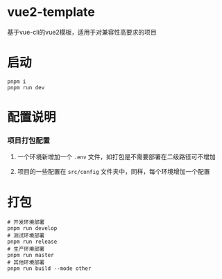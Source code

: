 # vue2-template

基于vue-cli的vue2模板，适用于对兼容性高要求的项目


# 启动

```shell
pnpm i
pnpm run dev
```

# 配置说明

### 项目打包配置

1. 一个环境新增加一个 `.env` 文件，如打包是不需要部署在二级路径可不增加

2. 项目的一些配置在 `src/config` 文件夹中，同样，每个环境增加一个配置


# 打包

```shell
# 开发环境部署
pnpm run develop
# 测试环境部署
pnpm run release
# 生产环境部署
pnpm run master
# 其他环境部署
pnpm run build --mode other
```